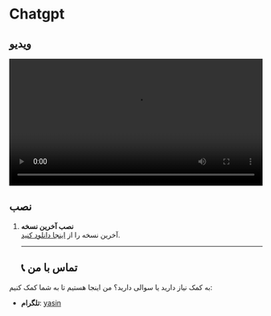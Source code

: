 # Chatgpt
## ویدیو 
<video src="Screenrecorder-2025-02-06-17-56-02-665.mp4" controls width="100%"></video>

  ## نصب
1. **نصب آخرین نسخه**  
   آخرین نسخه را از [اینجا دانلود کنید](https://raw.githubusercontent.com/yasinowo/Chatgpt/refs/heads/main/chatgpt2.apk).

   ---
   ## 📞 تماس با من

به کمک نیاز دارید یا سوالی دارید؟ من اینجا هستیم تا به شما کمک کنیم:

- **تلگرام**: [yasin](https://t.me/yasinid)
